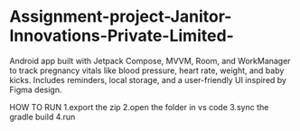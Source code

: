 # Assignment-project-Janitor-Innovations-Private-Limited-
Android app built with Jetpack Compose, MVVM, Room, and WorkManager to track pregnancy vitals like blood pressure, heart rate, weight, and baby kicks. Includes reminders, local storage, and a user-friendly UI inspired by Figma design.

HOW TO RUN
1.export the zip
2.open the folder in vs code
3.sync the gradle build
4.run


